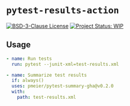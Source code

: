 # `pytest-results-action`

[![BSD-3-Clause License](https://img.shields.io/github/license/pmeier/light-the-torch)](https://opensource.org/licenses/BSD-3-Clause)
[![Project Status: WIP](https://www.repostatus.org/badges/latest/wip.svg)](https://www.repostatus.org/#wip)

## Usage

```yaml
- name: Run tests
  run: pytest --junit-xml=test-results.xml

- name: Summarize test results
  if: always()
  uses: pmeier/pytest-summary-gha@v0.2.0
  with:
    path: test-results.xml
```
